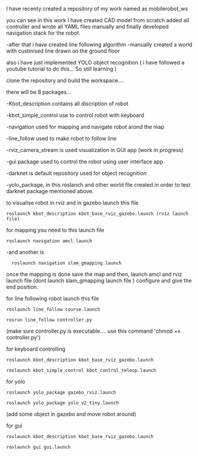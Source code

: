 I have recenty created a repository of my work named as mobilerobot_ws

   you can see in this work I have created CAD model from scratch
   added all controller and wrote all YAML files manually
   and finally developed navigation stack for the robot.

-after that i have created line following algorithm -manually created a world with custmised line drawn on the ground floor

   also i have just implemented YOLO object recognition ( i have followed a youtube tutorial to do this... So still learning )


clone the repository and build the workspace....

there will be 8 packages... 

-Kbot_description contains all discription of robot

-kbot_simple_control use to control robot with keyboard

-navigation used for mapping and navigate robot arond the map

-line_follow used to make robot to follow line

-rviz_camera_stream is used visualization in GUI app (work in progress)

-gui package used to control the robot using user interface app

-darknet is default repository used for object recognition

-yolo_package, in this roslanch and other world file created in order to test darknet package mentioned above.

to visualise robot in rviz and in gazebo launch this file

    roslaunch kbot_description kbot_base_rviz_gazebo.launch (rviz launch file)
  
for mapping you need to this launch file 
  
    roslaunch navigation amcl.launch 
    
  -and another is 
  
      roslaunch navigation slam_gmapping.launch 
      
  once the mapping is done save the map and then, launch amcl and rviz launch file (dont launch slam_gmapping launch file )
  configure and give the end position.

for line following robot launch this file

    roslaunch line_follow course.launch
    
    rosrun line_follow controller.py   
    
   (make sure controller.py is executable.... use this command 'chmod +x controller.py')

for keyboard controlling

    roslaunch kbot_description kbot_base_rviz_gazebo.launch

    roslaunch kbot_simple_control kbot_control_teleop.launch

for yolo

    roslaunch yolo_package gazebo_rviz.launch
    
    roslaunch yolo_package yolo_v2_tiny.launch  
    
   (add some object in gazebo and  move robot around)

for gui

    roslaunch kbot_description kbot_base_rviz_gazebo.launch

    roslaunch gui gui.launch
